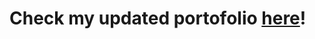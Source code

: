 <h1> Check my updated portofolio <a href="https://luisabalaban.github.io/portfolio/" target="_blank">here</a>!</h1>
